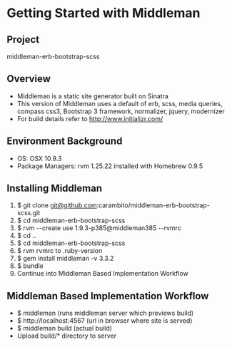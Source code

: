 # Getting Started with Middleman
## Project
middleman-erb-bootstrap-scss

## Overview
* Middleman is a static site generator built on Sinatra
* This version of Middleman uses a default of erb, scss, media queries, compass css3, Bootstrap 3 framework, normalizer, jquery, modernizer
* For build details refer to http://www.initializr.com/

## Environment Background
* OS: OSX 10.9.3
* Package Managers: rvm 1.25.22 installed with Homebrew 0.9.5

## Installing Middleman
1. $ git clone git@github.com:carambito/middleman-erb-bootstrap-scss.git
1. $ cd middleman-erb-bootstrap-scss
1. $ rvm --create use 1.9.3-p385@middleman385 --rvmrc
1. $ cd ..
1. $ cd middleman-erb-bootstrap-scss
1. $ rvm rvmrc to .ruby-version
1. $ gem install middleman -v 3.3.2
1. $ bundle
1. Continue into Middleman Based Implementation Workflow

## Middleman Based Implementation Workflow
* $ middleman (runs middleman server which previews build)
* $ http://localhost:4567 (url in browser where site is served)
* $ middleman build (actual build)
* Upload build/* directory to server
